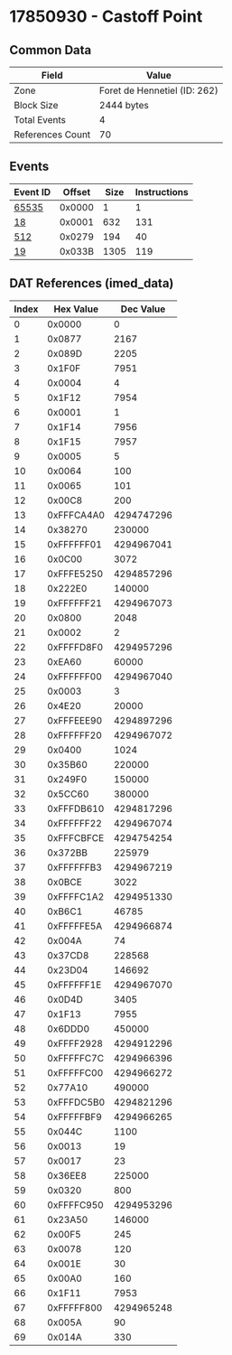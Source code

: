 # 17850930 - Castoff Point

## Common Data

| Field            | Value                        |
|------------------|------------------------------|
| Zone             | Foret de Hennetiel (ID: 262) |
| Block Size       | 2444 bytes                   |
| Total Events     | 4                            |
| References Count | 70                           |

## Events

| Event ID            | Offset   |   Size |   Instructions |
|---------------------|----------|--------|----------------|
| [65535](./65535.md) | 0x0000   |      1 |              1 |
| [18](./18.md)       | 0x0001   |    632 |            131 |
| [512](./512.md)     | 0x0279   |    194 |             40 |
| [19](./19.md)       | 0x033B   |   1305 |            119 |

## DAT References (imed_data)

|   Index | Hex Value   |   Dec Value |
|---------|-------------|-------------|
|       0 | 0x0000      |           0 |
|       1 | 0x0877      |        2167 |
|       2 | 0x089D      |        2205 |
|       3 | 0x1F0F      |        7951 |
|       4 | 0x0004      |           4 |
|       5 | 0x1F12      |        7954 |
|       6 | 0x0001      |           1 |
|       7 | 0x1F14      |        7956 |
|       8 | 0x1F15      |        7957 |
|       9 | 0x0005      |           5 |
|      10 | 0x0064      |         100 |
|      11 | 0x0065      |         101 |
|      12 | 0x00C8      |         200 |
|      13 | 0xFFFCA4A0  |  4294747296 |
|      14 | 0x38270     |      230000 |
|      15 | 0xFFFFFF01  |  4294967041 |
|      16 | 0x0C00      |        3072 |
|      17 | 0xFFFE5250  |  4294857296 |
|      18 | 0x222E0     |      140000 |
|      19 | 0xFFFFFF21  |  4294967073 |
|      20 | 0x0800      |        2048 |
|      21 | 0x0002      |           2 |
|      22 | 0xFFFFD8F0  |  4294957296 |
|      23 | 0xEA60      |       60000 |
|      24 | 0xFFFFFF00  |  4294967040 |
|      25 | 0x0003      |           3 |
|      26 | 0x4E20      |       20000 |
|      27 | 0xFFFEEE90  |  4294897296 |
|      28 | 0xFFFFFF20  |  4294967072 |
|      29 | 0x0400      |        1024 |
|      30 | 0x35B60     |      220000 |
|      31 | 0x249F0     |      150000 |
|      32 | 0x5CC60     |      380000 |
|      33 | 0xFFFDB610  |  4294817296 |
|      34 | 0xFFFFFF22  |  4294967074 |
|      35 | 0xFFFCBFCE  |  4294754254 |
|      36 | 0x372BB     |      225979 |
|      37 | 0xFFFFFFB3  |  4294967219 |
|      38 | 0x0BCE      |        3022 |
|      39 | 0xFFFFC1A2  |  4294951330 |
|      40 | 0xB6C1      |       46785 |
|      41 | 0xFFFFFE5A  |  4294966874 |
|      42 | 0x004A      |          74 |
|      43 | 0x37CD8     |      228568 |
|      44 | 0x23D04     |      146692 |
|      45 | 0xFFFFFF1E  |  4294967070 |
|      46 | 0x0D4D      |        3405 |
|      47 | 0x1F13      |        7955 |
|      48 | 0x6DDD0     |      450000 |
|      49 | 0xFFFF2928  |  4294912296 |
|      50 | 0xFFFFFC7C  |  4294966396 |
|      51 | 0xFFFFFC00  |  4294966272 |
|      52 | 0x77A10     |      490000 |
|      53 | 0xFFFDC5B0  |  4294821296 |
|      54 | 0xFFFFFBF9  |  4294966265 |
|      55 | 0x044C      |        1100 |
|      56 | 0x0013      |          19 |
|      57 | 0x0017      |          23 |
|      58 | 0x36EE8     |      225000 |
|      59 | 0x0320      |         800 |
|      60 | 0xFFFFC950  |  4294953296 |
|      61 | 0x23A50     |      146000 |
|      62 | 0x00F5      |         245 |
|      63 | 0x0078      |         120 |
|      64 | 0x001E      |          30 |
|      65 | 0x00A0      |         160 |
|      66 | 0x1F11      |        7953 |
|      67 | 0xFFFFF800  |  4294965248 |
|      68 | 0x005A      |          90 |
|      69 | 0x014A      |         330 |
